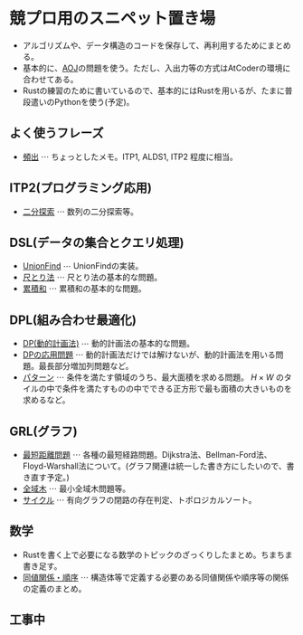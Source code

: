 <script type="text/x-mathjax-config">MathJax.Hub.Config({tex2jax:{inlineMath:[['\$','\$'],['\\(','\\)']],processEscapes:true},CommonHTML: {matchFontHeight:false}});</script>
<script type="text/javascript" async src="https://cdnjs.cloudflare.com/ajax/libs/mathjax/2.7.1/MathJax.js?config=TeX-MML-AM_CHTML"></script>
# 競プロ用のスニペット置き場

* アルゴリズムや、データ構造のコードを保存して、再利用するためにまとめる。
* 基本的に、[AOJ](https://onlinejudge.u-aizu.ac.jp/courses/list)の問題を使う。ただし、入出力等の方式はAtCoderの環境に合わせてある。
* Rustの練習のために書いているので、基本的にはRustを用いるが、たまに普段遣いのPythonを使う(予定)。

## よく使うフレーズ
* [頻出](https://naut444.github.io/freq) $\cdots$ ちょっとしたメモ。ITP1, ALDS1, ITP2 程度に相当。

## ITP2(プログラミング応用)
* [二分探索](https://naut444.github.io/ITP2/binary_search) $\cdots$ 数列の二分探索等。

## DSL(データの集合とクエリ処理)
* [UnionFind](https://naut444.github.io/DSL/union_find_tree) $\cdots$ UnionFindの実装。
* [尺とり法](https://naut444.github.io/DSL/two_pointers) $\cdots$ 尺とり法の基本的な問題。
* [累積和](https://naut444.github.io/DSL/cumulative_sum) $\cdots$ 累積和の基本的な問題。

## DPL(組み合わせ最適化)
* [DP(動的計画法)](https://naut444.github.io/DPL/dp_problems) $\cdots$ 動的計画法の基本的な問題。
* [DPの応用問題](https://naut444.github.io/DPL/adv_dp) $\cdots$ 動的計画法だけでは解けないが、動的計画法を用いる問題。最長部分増加列問題など。
* [パターン](https://naut444.github.io/DPL/pattern) $\cdots$ 条件を満たす領域のうち、最大面積を求める問題。 $H \times W$ のタイルの中で条件を満たすものの中でできる正方形で最も面積の大きいものを求めるなど。

## GRL(グラフ)
* [最短距離問題](https://naut444.github.io/GRL/shortest_path) $\cdots$ 各種の最短経路問題。Dijkstra法、Bellman-Ford法、Floyd-Warshall法について。(グラフ関連は統一した書き方にしたいので、書き直す予定。)
* [全域木](https://naut444.github.io/GRL/spanning_tree) $\cdots$ 最小全域木問題等。
* [サイクル](https://naut444.github.io/GRL/cycle_detection_for_a_directed_graph) $\cdots$ 有向グラフの閉路の存在判定、トポロジカルソート。

## 数学
* Rustを書く上で必要になる数学のトピックのざっくりしたまとめ。ちまちま書き足す。
* [同値関係・順序](https://naut444.github.io/eq_ord) $\cdots$ 構造体等で定義する必要のある同値関係や順序等の関係の定義のまとめ。

## 工事中
